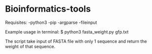 # Bioinformatics-tools

Requisites:
-python3
-pip
  -argparse
  -fileinput

Example usage in terminal:
$ python3 fasta_weight.py gfp.txt

The script take input of FASTA file with only 1 sequence 
and return the weight of that sequence.
